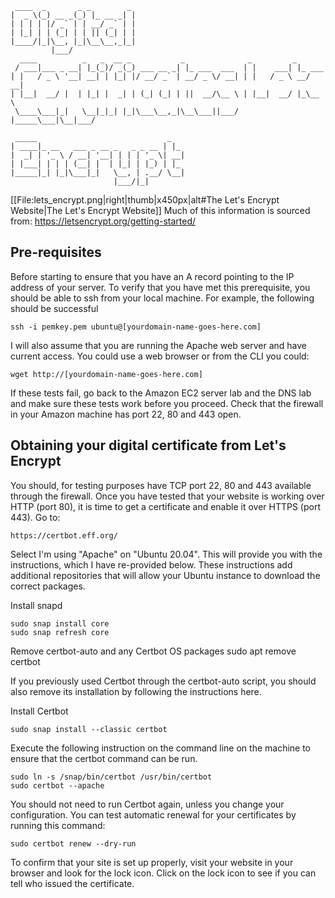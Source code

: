 ```
 ____  _       _ _        _ 
|  _ \(_) __ _(_) |_ __ _| |
| | | | |/ _` | | __/ _` | |
| |_| | | (_| | | || (_| | |
|____/|_|\__, |_|\__\__,_|_|
         |___/              
  ____          _   _  __ _           _              _         _       
 / ___|___ _ __| |_(_)/ _(_) ___ __ _| |_ ___  ___  | |    ___| |_ ___ 
| |   / _ \ '__| __| | |_| |/ __/ _` | __/ _ \/ __| | |   / _ \ __/ __|
| |__|  __/ |  | |_| |  _| | (_| (_| | ||  __/\__ \ | |__|  __/ |_\__ \
 \____\___|_|   \__|_|_| |_|\___\__,_|\__\___||___/ |_____\___|\__|___/
                                                                       
 _____                             _   
| ____|_ __   ___ _ __ _   _ _ __ | |_ 
|  _| | '_ \ / __| '__| | | | '_ \| __|
| |___| | | | (__| |  | |_| | |_) | |_ 
|_____|_| |_|\___|_|   \__, | .__/ \__|
                       |___/|_|        
```

[[File:lets_encrypt.png|right|thumb|x450px|alt#The Let's Encrypt Website|The Let's Encrypt Website]]
Much of this information is sourced from: https://letsencrypt.org/getting-started/

## Pre-requisites ##

Before starting to ensure that you have an A record pointing to the IP address of your server. To verify that you have met this prerequisite, you should be able to ssh from your local machine. For example, the following should be successful

	ssh -i pemkey.pem ubuntu@[yourdomain-name-goes-here.com]

I will also assume that you are running the Apache web server and have current access. You could use a web browser or from the CLI you could:

	wget http://[yourdomain-name-goes-here.com]

If these tests fail, go back to the Amazon EC2 server lab and the DNS lab and make sure these tests work before you proceed. Check that the firewall in your Amazon machine has port 22, 80 and 443 open.

## Obtaining your digital certificate from Let's Encrypt ##

You should, for testing purposes have TCP port 22, 80 and 443 available through the firewall. Once you have tested that your website is working over HTTP (port 80), it is time to get a certificate and enable it over HTTPS (port 443). Go to: 

	https://certbot.eff.org/

Select I'm using "Apache" on "Ubuntu 20.04". This will provide you with the instructions, which I have re-provided below. These instructions add additional repositories that will allow your Ubuntu instance to download the correct packages. 

Install snapd

	sudo snap install core
	sudo snap refresh core

Remove certbot-auto and any Certbot OS packages
	sudo apt remove certbot

If you previously used Certbot through the certbot-auto script, you should also remove its installation by following the instructions here.

Install Certbot

	sudo snap install --classic certbot

Execute the following instruction on the command line on the machine to ensure that the certbot command can be run.

	sudo ln -s /snap/bin/certbot /usr/bin/certbot
	sudo certbot --apache

You should not need to run Certbot again, unless you change your configuration. You can test automatic renewal for your certificates by running this command:

	sudo certbot renew --dry-run

To confirm that your site is set up properly, visit your website in your browser and look for the lock icon. Click on the lock icon to see if you can tell who issued the certificate.

